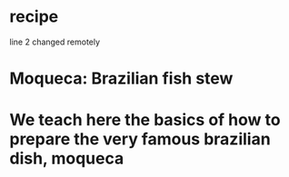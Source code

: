 # recipe
line 2 changed remotely
# Moqueca: Brazilian fish stew
# We teach here the basics of how to prepare the very famous brazilian dish, moqueca
